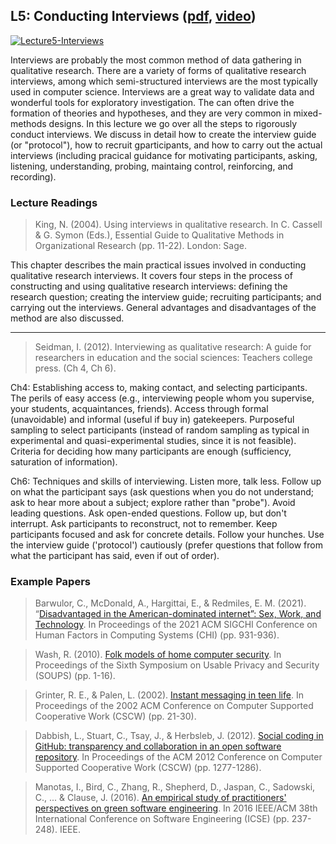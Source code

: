 ## L5: Conducting Interviews ([pdf](../slides/05-interviewing.pdf), [video](https://youtu.be/G9v9wewVgt0))

[![Lecture5-Interviews](../assets/images/05-interviewing.jpg)](../slides/05-interviewing.pdf)

Interviews are probably the most common method of data gathering in qualitative research. There are a variety of forms of qualitative research interviews, among which semi-structured interviews are the most typically used in computer science. Interviews are a great way to validate data and wonderful tools for exploratory investigation. The can often drive the formation of theories and hypotheses, and they are very common in mixed-methods designs. In this lecture we go over all the steps to rigorously conduct interviews. We discuss in detail how to create the interview guide (or "protocol"), how to recruit gparticipants, and how to carry out the actual interviews (including pracical guidance for motivating participants, asking, listening, understanding, probing, maintaing control, reinforcing, and recording).

### Lecture Readings

> King, N. (2004). Using interviews in qualitative research. In C. Cassell & G. Symon (Eds.), Essential Guide to Qualitative Methods in Organizational Research (pp. 11-22). London: Sage.

This chapter describes the main practical issues involved in conducting qualitative research interviews. It covers four steps in the process of constructing and using qualitative research interviews: defining the research question; creating the interview guide; recruiting participants; and carrying out the interviews. General advantages and disadvantages of the method are also discussed.

---
> Seidman, I. (2012). Interviewing as qualitative research: A guide for researchers in education and the social sciences: Teachers college press. (Ch 4, Ch 6).

Ch4: Establishing access to, making contact, and selecting participants. The perils of easy access (e.g., interviewing people whom you supervise, your students, acquaintances, friends). Access through formal (unavoidable) and informal (useful if buy in) gatekeepers. Purposeful sampling to select participants (instead of random sampling as typical in experimental and quasi-experimental studies, since it is not feasible). Criteria for deciding how many participants are enough (sufficiency, saturation of information).

Ch6: Techniques and skills of interviewing. Listen more, talk less. Follow up on what the participant says (ask questions when you do not understand; ask to hear more about a subject; explore rather than "probe"). Avoid leading questions. Ask open-ended questions. Follow up, but don't interrupt. Ask participants to reconstruct, not to remember. Keep participants focused and ask for concrete details. Follow your hunches. Use the interview guide ('protocol') cautiously (prefer questions that follow from what the participant has said, even if out of order).




### Example Papers

> Barwulor, C., McDonald, A., Hargittai, E., & Redmiles, E. M. (2021). “[Disadvantaged in the American-dominated internet”: Sex, Work, and Technology](https://files.osf.io/v1/resources/vzehu/providers/osfstorage/5f63a97211fb7c000f18f2c7?format=pdf&action=download&direct&version=2). In Proceedings of the 2021 ACM SIGCHI Conference on Human Factors in Computing Systems (CHI) (pp. 931-936).

> Wash, R. (2010). [Folk models of home computer security](https://www.rickwash.com/papers/rwash-homesec-soups10-final.pdf). In Proceedings of the Sixth Symposium on Usable Privacy and Security (SOUPS) (pp. 1-16).

> Grinter, R. E., & Palen, L. (2002). [Instant messaging in teen life](https://cmci.colorado.edu/~palen/palen_papers/grinter-IM.pdf). In Proceedings of the 2002 ACM Conference on Computer Supported Cooperative Work (CSCW) (pp. 21-30).

> Dabbish, L., Stuart, C., Tsay, J., & Herbsleb, J. (2012). [Social coding in GitHub: transparency and collaboration in an open software repository](https://herbsleb.org/web-pubs/pdfs/dabbish-social-2012.pdf). In Proceedings of the ACM 2012 Conference on Computer Supported Cooperative Work (CSCW) (pp. 1277-1286).

> Manotas, I., Bird, C., Zhang, R., Shepherd, D., Jaspan, C., Sadowski, C., ... & Clause, J. (2016). [An empirical study of practitioners' perspectives on green software engineering](https://ieeexplore.ieee.org/iel7/7878354/7886872/07886907.pdf). In 2016 IEEE/ACM 38th International Conference on Software Engineering (ICSE) (pp. 237-248). IEEE.